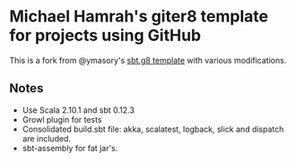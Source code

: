 # Michael Hamrah's giter8 template for projects using GitHub #

This is a fork from @ymasory's [sbt.g8 template](https://github.com/ymasory/sbt.g8) with various modifications.

## Notes

- Use Scala 2.10.1 and sbt 0.12.3
- Growl plugin for tests
- Consolidated build.sbt file: akka, scalatest, logback, slick and dispatch are included.
- sbt-assembly for fat jar's.

